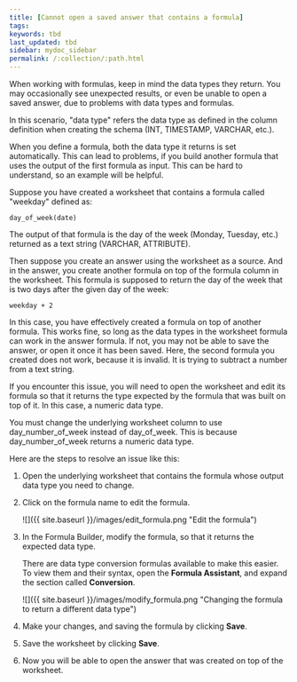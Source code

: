 ```yaml
---
title: [Cannot open a saved answer that contains a formula]
tags:
keywords: tbd
last_updated: tbd
sidebar: mydoc_sidebar
permalink: /:collection/:path.html
---
```

When working with formulas, keep in mind the data types they return. You may occasionally see unexpected results, or even be unable to open a saved answer, due to problems with data types and formulas.

In this scenario, "data type" refers the data type as defined in the column definition when creating the schema (INT, TIMESTAMP, VARCHAR, etc.).

When you define a formula, both the data type it returns is set automatically. This can lead to problems, if you build another formula that uses the output of the first formula as input. This can be hard to understand, so an example will be helpful.

Suppose you have created a worksheet that contains a formula called "weekday" defined as:

```
day_of_week(date)
```

The output of that formula is the day of the week (Monday, Tuesday, etc.) returned as a text string (VARCHAR, ATTRIBUTE).

Then suppose you create an answer using the worksheet as a source. And in the answer, you create another formula on top of the formula column in the worksheet. This formula is supposed to return the day of the week that is two days after the given day of the week:

```
weekday + 2
```

In this case, you have effectively created a formula on top of another formula. This works fine, so long as the data types in the worksheet formula can work in the answer formula. If not, you may not be able to save the answer, or open it once it has been saved. Here, the second formula you created does not work, because it is invalid. It is trying to subtract a number from a text string.

If you encounter this issue, you will need to open the worksheet and edit its formula so that it returns the type expected by the formula that was built on top of it. In this case, a numeric data type.

You must change the underlying worksheet column to use day_number_of_week instead of day_of_week. This is because day_number_of_week returns a numeric data type.

Here are the steps to resolve an issue like this:

1. Open the underlying worksheet that contains the formula whose output data type you need to change.
2. Click on the formula name to edit the formula.

     ![]({{ site.baseurl }}/images/edit_formula.png "Edit the formula")

3. In the Formula Builder, modify the formula, so that it returns the expected data type.

   There are data type conversion formulas available to make this easier. To view them and their syntax, open the **Formula Assistant**, and expand the section called **Conversion**.

     ![]({{ site.baseurl }}/images/modify_formula.png "Changing the formula to return a different data type")

4. Make your changes, and saving the formula by clicking **Save**.
5. Save the worksheet by clicking **Save**.
6. Now you will be able to open the answer that was created on top of the worksheet.

